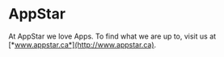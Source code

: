 # AppStar

At AppStar we love Apps. To find what we are up to, visit us at [*www.appstar.ca*](http://www.appstar.ca).
